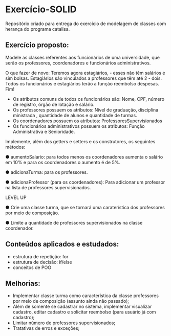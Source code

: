 # Exercício-SOLID
Repositório criado para entrega do exercício de modelagem de classes com herança do programa catalisa.

## Exercício proposto:
Modele as classes referentes aos funcionários de uma universidade, que serão os
professores, coordenadores e funcionários administrativos.

O que fazer de novo:
Teremos agora estagiários, - esses não têm salários e sim bolsas.
Estagiários são vinculados a professores que têm até 2 - dois.
Todos os funcionários e estagiários terão a função reembolso despesas.
Fim!

- Os atributos comuns de todos os funcionários são: Nome, CPF, número de
registro, órgão de lotação e salário.
- Os professores possuem os atributos: Nível de graduação, disciplina ministrada ,
quantidade de alunos e quantidade de turmas.
- Os coordenadores possuem os atributos: ProfessoresSupervisionados
- Os funcionários administrativos possuem os atributos: Função Administrativa e
Senioridade.

Implemente, além dos getters e setters e os construtores, os seguintes métodos:

● aumentoSalario: para todos menos os coordenadores aumenta o salário em
10% e para os coordenadores o aumento é de 5%.

● adicionaTurma: para os professores.

● adicionaProfessor (para os coordenadores): Para adicionar um professor na
lista de professores supervisionados.

LEVEL UP

● Crie uma classe turma, que se tornará uma caraterística dos professores por
meio de composição.

● Limite a quantidade de professores supervisionados na classe coordenador.

## Conteúdos aplicados e estudados:
- estrutura de repetição: for
- estrutura de decisão: if/else
- conceitos de POO

## Melhorias:
- Implementar classe turma como característica da classe professores por meio de composição (assunto ainda não passado);
- Além de somente se cadastrar no sistema, implementar visualizar cadastro, editar cadastro e solicitar reembolso (para usuário já com cadastro);
- Limitar número de professores supervisionados;
- Tratativas de erros e exceções;
